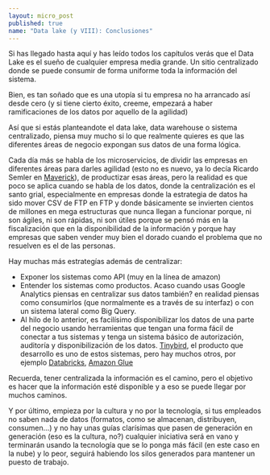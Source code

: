 ```yaml
---
layout: micro_post
published: true
name: "Data lake (y VIII): Conclusiones"
---
```


Si has llegado hasta aquí y has leído todos los capítulos verás que el Data Lake es el sueño de cualquier empresa media grande. Un sitio centralizado donde se puede consumir de forma uniforme toda la información del sistema.

Bien, es tan soñado que es una utopía si tu empresa no ha arrancado así desde cero (y si tiene cierto éxito, creeme, empezará a haber ramificaciones de los datos por aquello de la agilidad)

Así que si estás planteandote el data lake, data warehouse o sistema centralizado, piensa muy mucho si lo que realmente quieres es que las diferentes áreas de negocio expongan sus datos de una forma lógica.

Cada día más se habla de los microservicios, de dividir las empresas en diferentes áreas para darles agilidad (esto no es nuevo, ya lo decía Ricardo Semler en [Maverick](https://www.amazon.com/Maverick-Success-Behind-Unusual-Workplace/dp/0446670553)), de productizar esas áreas, pero la realidad es que poco se aplica cuando se habla de los datos, donde la centralización es el santo grial, especialmente en empresas donde la estrategia de datos ha sido mover CSV de FTP en FTP y donde básicamente se invierten cientos de millones en mega estructuras que nunca llegan a funcionar porque, ni son ágiles, ni son rápidas, ni son útiles porque se pensó más en la fiscalización que en la disponibilidad de la información y porque hay empresas que saben vender muy bien el dorado cuando el problema que no resuelven es el de las personas.

Hay muchas más estrategías además de centralizar:

- Exponer los sistemas como API (muy en la línea de amazon)
- Entender los sistemas como productos. Acaso cuando usas Google Analytics piensas en centralizar
  sus datos también? en realidad piensas como consumirlos (que normalmente es a través de su
  interfaz) o con un sistema lateral como Big Query.
- Al hilo de lo anterior, es facilísimo disponibilizar los datos de una parte del negocio usando
  herramientas que tengan una forma fácil de conectar a tus sistemas y tenga un sistema básico de
  autorización, auditoría y disponibilización de los datos. [Tinybird](https://tinybird.co), el producto que desarrollo es uno de estos sistemas, pero hay muchos otros, por ejemplo [Databricks](https://databricks.com), [Amazon Glue](https://aws.amazon.com/es/glue/)

Recuerda, tener centralizada la información es el camino, pero el objetivo es hacer que la
información esté disponible y a eso se puede llegar por muchos caminos. 

Y por último, empieza por la cultura y no por la tecnología, si tus empleados no saben nada de datos
(formatos, como se almacenan, distribuyen, consumen...) y no hay unas guías clarísimas que pasen de
generación en generación (eso es la cultura, no?) cualquier iniciativa será en vano y terminarán
usando la tecnología que se lo ponga más fácil (en este caso en la nube) y lo peor, seguirá habiendo
los silos generados para mantener un puesto de trabajo.


